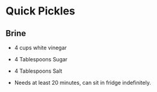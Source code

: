 # Quick Pickles

## Brine
* 4 cups white vinegar
* 4 Tablespoons Sugar
* 4 Tablespoons Salt

* Needs at least 20 minutes, can sit in fridge indefinitely.
